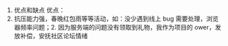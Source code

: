 1. 优点和缺点
优点：
1. 抗压能力强，春晚红包雨等等活动，如：没少遇到线上 bug 需要处理，浏览器频率问题；2. 因为服务端的问题没有领取到礼物，我作为项目的 ower，发放补偿，安抚社区论坛情绪